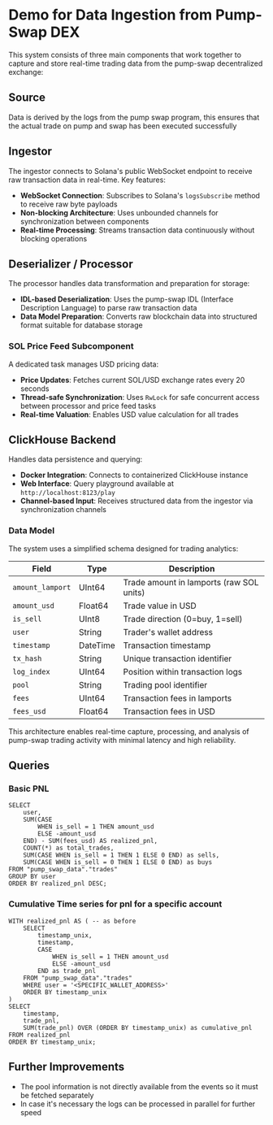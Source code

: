 # Demo for Data Ingestion from Pump-Swap DEX
This system consists of three main components that work together to capture and store real-time trading data from the pump-swap decentralized exchange:

## Source
Data is derived by the logs from the pump swap program, this ensures that the actual trade on pump and swap has been executed successfully

## Ingestor

The ingestor connects to Solana's public WebSocket endpoint to receive raw transaction data in real-time. Key features:

- **WebSocket Connection**: Subscribes to Solana's `logsSubscribe` method to receive raw byte payloads
- **Non-blocking Architecture**: Uses unbounded channels for synchronization between components
- **Real-time Processing**: Streams transaction data continuously without blocking operations

## Deserializer / Processor

The processor handles data transformation and preparation for storage:

- **IDL-based Deserialization**: Uses the pump-swap IDL (Interface Description Language) to parse raw transaction data
- **Data Model Preparation**: Converts raw blockchain data into structured format suitable for database storage

### SOL Price Feed Subcomponent

A dedicated task manages USD pricing data:

- **Price Updates**: Fetches current SOL/USD exchange rates every 20 seconds
- **Thread-safe Synchronization**: Uses `RwLock` for safe concurrent access between processor and price feed tasks
- **Real-time Valuation**: Enables USD value calculation for all trades

## ClickHouse Backend

Handles data persistence and querying:

- **Docker Integration**: Connects to containerized ClickHouse instance
- **Web Interface**: Query playground available at `http://localhost:8123/play`
- **Channel-based Input**: Receives structured data from the ingestor via synchronization channels

### Data Model

The system uses a simplified schema designed for trading analytics:

| Field | Type | Description |
|-------|------|-------------|
| `amount_lamport` | UInt64 | Trade amount in lamports (raw SOL units) |
| `amount_usd` | Float64 | Trade value in USD |
| `is_sell` | UInt8 | Trade direction (0=buy, 1=sell) |
| `user` | String | Trader's wallet address |
| `timestamp` | DateTime | Transaction timestamp |
| `tx_hash` | String | Unique transaction identifier |
| `log_index` | UInt64 | Position within transaction logs |
| `pool` | String | Trading pool identifier |
| `fees` | UInt64 | Transaction fees in lamports |
| `fees_usd` | Float64 | Transaction fees in USD |

This architecture enables real-time capture, processing, and analysis of pump-swap trading activity with minimal latency and high reliability.

## Queries

### Basic PNL
```clickhouse
SELECT 
    user,
    SUM(CASE 
        WHEN is_sell = 1 THEN amount_usd 
        ELSE -amount_usd 
    END) - SUM(fees_usd) AS realized_pnl,
    COUNT(*) as total_trades,
    SUM(CASE WHEN is_sell = 1 THEN 1 ELSE 0 END) as sells,
    SUM(CASE WHEN is_sell = 0 THEN 1 ELSE 0 END) as buys
FROM "pump_swap_data"."trades" 
GROUP BY user
ORDER BY realized_pnl DESC;
```
### Cumulative Time series for pnl for a specific account
```clickhouse
WITH realized_pnl AS ( -- as before
    SELECT 
        timestamp_unix,
        timestamp,
        CASE 
            WHEN is_sell = 1 THEN amount_usd
            ELSE -amount_usd
        END as trade_pnl
    FROM "pump_swap_data"."trades"
    WHERE user = '<SPECIFIC_WALLET_ADDRESS>'
    ORDER BY timestamp_unix
)
SELECT 
    timestamp,
    trade_pnl,
    SUM(trade_pnl) OVER (ORDER BY timestamp_unix) as cumulative_pnl
FROM realized_pnl
ORDER BY timestamp_unix;
```

## Further Improvements
- The pool information is not directly available from the events so it must be fetched separately
- In case it's necessary the logs can be processed in parallel for further speed